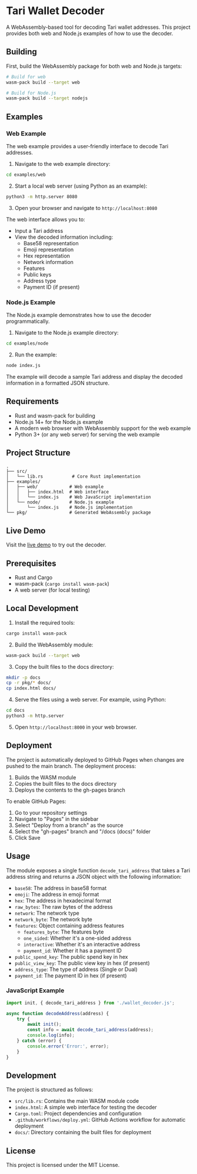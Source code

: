 # Tari Wallet Decoder

A WebAssembly-based tool for decoding Tari wallet addresses. This project provides both web and Node.js examples of how to use the decoder.

## Building

First, build the WebAssembly package for both web and Node.js targets:

```bash
# Build for web
wasm-pack build --target web

# Build for Node.js
wasm-pack build --target nodejs
```

## Examples

### Web Example

The web example provides a user-friendly interface to decode Tari addresses.

1. Navigate to the web example directory:
```bash
cd examples/web
```

2. Start a local web server (using Python as an example):
```bash
python3 -m http.server 8080
```

3. Open your browser and navigate to `http://localhost:8080`

The web interface allows you to:
- Input a Tari address
- View the decoded information including:
  - Base58 representation
  - Emoji representation
  - Hex representation
  - Network information
  - Features
  - Public keys
  - Address type
  - Payment ID (if present)

### Node.js Example

The Node.js example demonstrates how to use the decoder programmatically.

1. Navigate to the Node.js example directory:
```bash
cd examples/node
```

2. Run the example:
```bash
node index.js
```

The example will decode a sample Tari address and display the decoded information in a formatted JSON structure.

## Requirements

- Rust and wasm-pack for building
- Node.js 14+ for the Node.js example
- A modern web browser with WebAssembly support for the web example
- Python 3+ (or any web server) for serving the web example

## Project Structure

```
.
├── src/
│   └── lib.rs           # Core Rust implementation
├── examples/
│   ├── web/            # Web example
│   │   ├── index.html  # Web interface
│   │   └── index.js    # Web JavaScript implementation
│   └── node/           # Node.js example
│       └── index.js    # Node.js implementation
└── pkg/                # Generated WebAssembly package
```

## Live Demo

Visit the [live demo](https://krakaw.github.io/wallet-decoder/) to try out the decoder.

## Prerequisites

- Rust and Cargo
- wasm-pack (`cargo install wasm-pack`)
- A web server (for local testing)

## Local Development

1. Install the required tools:
```bash
cargo install wasm-pack
```

2. Build the WebAssembly module:
```bash
wasm-pack build --target web
```

3. Copy the built files to the docs directory:
```bash
mkdir -p docs
cp -r pkg/* docs/
cp index.html docs/
```

4. Serve the files using a web server. For example, using Python:
```bash
cd docs
python3 -m http.server
```

5. Open `http://localhost:8000` in your web browser.

## Deployment

The project is automatically deployed to GitHub Pages when changes are pushed to the main branch. The deployment process:

1. Builds the WASM module
2. Copies the built files to the docs directory
3. Deploys the contents to the gh-pages branch

To enable GitHub Pages:
1. Go to your repository settings
2. Navigate to "Pages" in the sidebar
3. Select "Deploy from a branch" as the source
4. Select the "gh-pages" branch and "/docs (docs)" folder
5. Click Save

## Usage

The module exposes a single function `decode_tari_address` that takes a Tari address string and returns a JSON object with the following information:

- `base58`: The address in base58 format
- `emoji`: The address in emoji format
- `hex`: The address in hexadecimal format
- `raw_bytes`: The raw bytes of the address
- `network`: The network type
- `network_byte`: The network byte
- `features`: Object containing address features
  - `features_byte`: The features byte
  - `one_sided`: Whether it's a one-sided address
  - `interactive`: Whether it's an interactive address
  - `payment_id`: Whether it has a payment ID
- `public_spend_key`: The public spend key in hex
- `public_view_key`: The public view key in hex (if present)
- `address_type`: The type of address (Single or Dual)
- `payment_id`: The payment ID in hex (if present)

### JavaScript Example

```javascript
import init, { decode_tari_address } from './wallet_decoder.js';

async function decodeAddress(address) {
    try {
        await init();
        const info = await decode_tari_address(address);
        console.log(info);
    } catch (error) {
        console.error('Error:', error);
    }
}
```

## Development

The project is structured as follows:

- `src/lib.rs`: Contains the main WASM module code
- `index.html`: A simple web interface for testing the decoder
- `Cargo.toml`: Project dependencies and configuration
- `.github/workflows/deploy.yml`: GitHub Actions workflow for automatic deployment
- `docs/`: Directory containing the built files for deployment

## License

This project is licensed under the MIT License. 